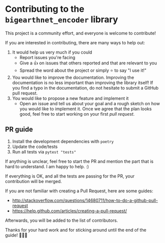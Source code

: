 # Contributing to the `bigearthnet_encoder` library
This project is a community effort, and everyone is welcome to contribute!

If you are interested in contributing, there are many ways to help out:
1. It would help us very much if you could
   - Report issues you're facing
   - Give a :+1: on issues that others reported and that are relevant to you
   - Spread the word about the project or simply :star: to say "I use it!"
1. You would like to improve the documentation. Improving the documentation is no less important than improving the library itself!
If you find a typo in the documentation, do not hesitate to submit a GitHub pull request.
1. You would like to propose a new feature and implement it
   - Open an issue and tell us about your goal and a rough sketch on how you would like to implement it. Once we agree that the plan looks good, feel free to start working on your first *pull request*.

## PR guide
1. Install the development dependencies with `poetry`
1. Update the code/tests
1. Run all tests via `pytest "tests"`

If anything is unclear, feel free to start the PR and mention the part that is hard to understand. I am happy to help. :)

If everything is OK, and all the tests are passing for the PR, your contribution will be merged.

If you are not familiar with creating a Pull Request, here are some guides:
- http://stackoverflow.com/questions/14680711/how-to-do-a-github-pull-request
- https://help.github.com/articles/creating-a-pull-request/

Afterwards, you will be added to the list of contributors.

Thanks for your hard work and for sticking around until
the end of the guide! :tada::tada::tada:
